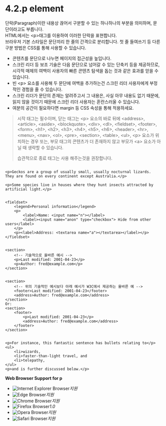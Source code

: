# 4.2.p element

단락\(Paragraph\)이란 내용상 끊어서 구분할 수 있는 하나하나의 부분을 의미하며, 문단이라고도 부릅니다.  
HTML에서는 &lt;p&gt;태그를 이용하여 이러한 단락을 표현합니다.  
브라우저 기본 스타일은 문단끼리 한 줄의 간격으로 분리합니다. 첫 줄 들여쓰기 등 다른 구분 방법은 CSS를 통해 사용할 수 있습니다.

* 콘텐츠를 문단으로 나누면 페이지의 접근성을 높입니다.
* 스크린 리더 등 보조 기술은 다음 문단으로 넘어갈 수 있는 단축키 등을 제공하므로, 시각적 매체의 여백이 사용자의 빠른 콘텐츠 탐색을 돕는 것과 같은 효과를 얻을 수 있습니다.
* 빈 &lt;p&gt; 요소를 사용해 두 문단에 여백을 추가하는건 스크린 리더 사용자에게 부정적인 경험을 줄 수 있습니다.
* 스크린 리더가 문단의 존재는 알려주고서 그 내용은, 사실 아무 내용도 없기 때문에, 읽지 않을 것이기 때문에 스크린 리더 사용자는 혼란스러울 수 있습니다.
* 여분의 공간이 필요하다면 margin 등 CSS 속성을 통해 적용하세요.

> 시작 태그는 필수이며, 닫는 태그는 &lt;p&gt; 요소의 바로 뒤에 &lt;address&gt;, &lt;article&gt;, &lt;aside&gt;, &lt;blockquote&gt;, &lt;div&gt;, &lt;dl&gt;, &lt;fieldset&gt;, &lt;footer&gt;, &lt;form&gt;, &lt;h1&gt;, &lt;h2&gt;, &lt;h3&gt;, &lt;h4&gt;, &lt;h5&gt;, &lt;h6&gt;, &lt;header&gt;, &lt;hr&gt;, &lt;menu&gt;, &lt;nav&gt;, &lt;ol&gt;, &lt;pre&gt;, &lt;section&gt;, &lt;table&gt;, &lt;ul&gt;, &lt;p&gt; 요소가 위치하는 경우 또는, 부모 태그의 콘텐츠가 더 존재하지 않고 부모가 &lt;a&gt; 요소가 아닐 때 생략할 수 있습니다.  
>   
> 습관적으로 종료 태그는 사용 해주는것을 권장합니다.

```text

<p>Geckos are a group of usually small, usually nocturnal lizards. They are found on every continent except Australia.</p>

<p>Some species live in houses where they hunt insects attracted by artificial light.</p>
```

```text

<fieldset>
	<legend>Personal information</legend>
	<p>
		<label>Name: <input name="n"></label>
		<label><input name="anon" type="checkbox"> Hide from other users</label>
	</p>
	<p><label>Address: <textarea name="a"></textarea></label></p>
</fieldset>
```

```text

<section>
	<!-- 기술적으로 올바른 예시 -->
	<p>Last modified: 2001-04-23</p>
	<p>Author: fred@example.com</p>
</section>


<section>
	<!-- 위의 기술적인 예시보다 아래 예시가 W3C에서 제공하는 올바른 예 -->
	<footer>Last modified: 2001-04-23</footer>
	<address>Author: fred@example.com</address>
</section>
Or:
<section>
	<footer>
		<p>Last modified: 2001-04-23</p>
		<address>Author: fred@example.com</address>
	</footer>
</section>
```

```text

<p>For instance, this fantastic sentence has bullets relating to</p>
<ul>
	<li>wizards,
	<li>faster-than-light travel, and
	<li>telepathy,
</ul>
<p>and is further discussed below.</p>
```

**Web Browser Support for p**

* ![Internet Explorer Browser](images/icon/ico_ie-true.png)_지원_
* ![Edge Browser](images/icon/ico_edge-true.png)_지원_
* ![Chrome Browser](images/icon/ico_chrome-true.png)_지원_
* ![Firefox Browser](images/icon/ico_firefox-true.png)_1.0_
* ![Opera Browser](images/icon/ico_opera-true.png)_지원_
* ![Safari Browser](images/icon/ico_safari-true.png)_지원_

